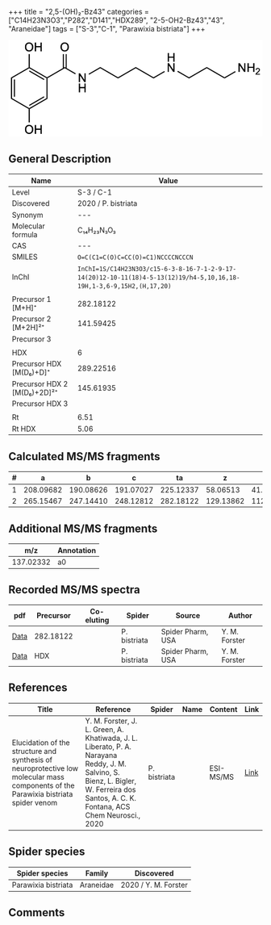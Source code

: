 +++
title = "2,5-(OH)₂-Bz43"
categories = ["C14H23N3O3","P282","D141","HDX289",
"2-5-OH2-Bz43","43",
"Araneidae"]
tags = ["S-3","C-1",
"Parawixia bistriata"]
+++

![](/img/2-5-OH2-Bz43.png)

## General Description

| Name                       | Value              |
|----------------------------|--------------------|
| Level                      | S-3 / C-1          |
| Discovered                 | 2020 / P. bistriata |
| Synonym                    | ---                |
| Molecular formula          | C₁₄H₂₃N₃O₃                   |
| CAS                        | ---                |
| SMILES | `O=C(C1=C(O)C=CC(O)=C1)NCCCCNCCCN`  |
| InChI  | `InChI=1S/C14H23N3O3/c15-6-3-8-16-7-1-2-9-17-14(20)12-10-11(18)4-5-13(12)19/h4-5,10,16,18-19H,1-3,6-9,15H2,(H,17,20)`  |
|                            |                    |
| Precursor 1 [M+H]⁺       | 282.18122      |
| Precursor 2 [M+2H]²⁺        | 141.59425       |
| Precursor 3                |                    |
|                            |                    |
| HDX                        | 6                   |
| Precursor HDX   [M(D₆)+D]⁺   | 289.22516                   |
| Precursor HDX 2 [M(D₆)+2D]²⁺ | 145.61935                   |
| Precursor HDX 3            |                    |
|                            |                    |
| Rt                         | 6.51                   |
| Rt HDX                     | 5.06                   |

## Calculated MS/MS fragments

| # | a         | b         | c         | ta        | z         | y         | tz        |
|---|-----------|-----------|-----------|-----------|-----------|-----------|-----------|
| 1 | 208.09682 | 190.08626 | 191.07027 | 225.12337 | 58.06513 | 41.03858 | 75.09167 |
| 2 | 265.15467 | 247.14410 | 248.12812 | 282.18122 | 129.13862 | 112.11208 | 146.16517 |

## Additional MS/MS fragments

| m/z       | Annotation |
|-----------|------------|
| 137.02332 | a0         |

## Recorded MS/MS spectra

| pdf                                             | Precursor | Co-eluting | Spider      | Source                       | Author        |
|-------------------------------------------------|-----------|------------|-------------|------------------------------|---------------|
| [Data](/pdf/P-bistriata/282_2-5-OH2-Bz43_Pb.pdf) | 282.18122 |           | P. bistriata | Spider Pharm, USA | Y. M. Forster |
| [Data](/pdf/P-bistriata/282_2-5-OH2-Bz43_Pb_HDX.pdf) | HDX |           | P. bistriata | Spider Pharm, USA | Y. M. Forster |


## References

| Title | Reference | Spider | Name | Content | Link |
|-------|-----------|--------|------|---------|------|
| Elucidation of the structure and synthesis of neuroprotective low molecular mass components of the Parawixia bistriata spider venom      | Y. M. Forster, J. L. Green, A. Khatiwada, J. L. Liberato, P. A. Narayana Reddy, J. M. Salvino, S. Bienz, L. Bigler, W. Ferreira dos Santos, A. C. K. Fontana, ACS Chem Neurosci., 2020          | P. bistriata       |      | ESI-MS/MS        | [Link](https://pubs.acs.org/doi/10.1021/acschemneuro.0c00007)     |

## Spider species

| Spider species     | Family     | Discovered           |
|--------------------|------------|----------------------|
| Parawixia bistriata | Araneidae | 2020 / Y. M. Forster |


## Comments